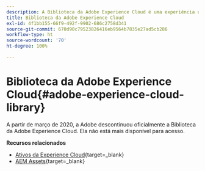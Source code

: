 ```yaml
---
description: A Biblioteca da Adobe Experience Cloud é uma experiência universal e centralizada para armazenar, localizar e selecionar ativos nas soluções da Adobe Experience Cloud.
title: Biblioteca da Adobe Experience Cloud
exl-id: 4f1bb155-66f9-492f-9902-686c2758d341
source-git-commit: 670d90c79523826416eb9564b7835e27ad5cb286
workflow-type: ht
source-wordcount: '70'
ht-degree: 100%

---
```


# Biblioteca da Adobe Experience Cloud{#adobe-experience-cloud-library}

A partir de março de 2020, a Adobe descontinuou oficialmente a Biblioteca da Adobe Experience Cloud. Ela não está mais disponível para acesso.

**Recursos relacionados**

* [Ativos da Experience Cloud](https://experienceleague.adobe.com/docs/core-services/interface/services/assets/experience-cloud-assets.html?lang=pt-BR){target=_blank}
* [AEM Assets](https://experienceleague.adobe.com/docs/experience-manager-cloud-service/content/assets/home.html?lang=pt-BR){target=_blank}
